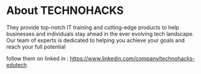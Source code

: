 # About TECHNOHACKS

They  provide top-notch IT training and
cutting-edge products to help businesses
and individuals stay ahead in the ever evolving tech landscape. Our team of
experts is dedicated to helping you
achieve your goals and reach your full
potential

follow them on linked in : https://www.linkedin.com/company/technohacks-edutech
